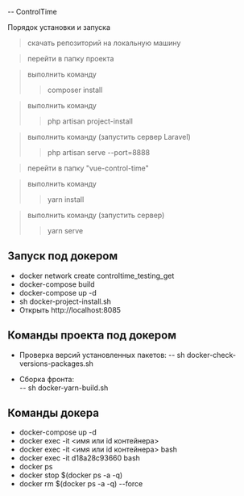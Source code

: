 -- ControlTime

Порядок установки и запуска

   > скачать репозиторий на локальную машину
   
   > перейти в папку проекта

   > выполнить команду
> 
> > composer install

   > выполнить команду
> 
> > php artisan project-install

   > выполнить команду (запустить сервер Laravel)
> 
> > php artisan serve --port=8888

   > перейти в папку "vue-control-time"

   > выполнить команду
>
> > yarn install

   > выполнить команду (запустить сервер)
>
> > yarn serve

## Запуск под докером
- docker network create controltime_testing_get
- docker-compose build
- docker-compose up -d
- sh docker-project-install.sh
- Открыть http://localhost:8085

## Команды проекта под докером
* Проверка версий установленных пакетов:
    -- sh docker-check-versions-packages.sh
    
* Сборка фронта: <br/>
    -- sh docker-yarn-build.sh

## Команды докера
- docker-compose up -d
- docker exec -it <имя или id контейнера> <shell>
- docker exec -it <имя или id контейнера> bash
- docker exec -it d18a28c93660 bash
- docker ps
- docker stop $(docker ps -a -q)
- docker rm $(docker ps -a -q) --force
